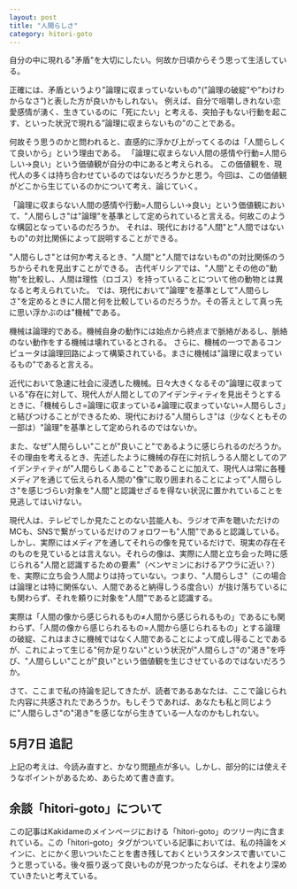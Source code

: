```yaml
---
layout: post
title: "人間らしさ"
category: hitori-goto
---
```


自分の中に現れる"矛盾"を大切にしたい。何故か日頃からそう思って生活している。

正確には、矛盾というより"論理に収まっていないもの"("論理の破綻"や”わけわからなさ”)と表した方が良いかもしれない。
例えば、自分で咀嚼しきれない恋愛感情が湧く、生きているのに「死にたい」と考える、突拍子もない行動を起こす、といった状況で現れる”論理に収まらないもの”のことである。

何故そう思うのかと問われると、直感的に浮かび上がってくるのは「人間らしくて良いから」という理由である。
「論理に収まらない人間の感情や行動=人間らしい→良い」という価値観が自分の中にあると考えられる。
この価値観を、現代人の多くは持ち合わせているのではないだろうかと思う。今回は、この価値観がどこから生じているのかについて考え、論じていく。

「論理に収まらない人間の感情や行動=人間らしい→良い」という価値観において、"人間らしさ"は"論理"を基準として定められていると言える。何故このような構図となっているのだろうか。
それは、現代における"人間"と"人間ではないもの"の対比関係によって説明することができる。

"人間らしさ"とは何か考えるとき、"人間"と"人間ではないもの"の対比関係のうちからそれを見出すことができる。
古代ギリシアでは、"人間"とその他の"動物"を比較し、人間は理性（ロゴス）を持っていることについて他の動物とは異なると考えられていた。
では、現代において"論理"を基準として"人間らしさ"を定めるときに人間と何を比較しているのだろうか。その答えとして真っ先に思い浮かぶのは"機械"である。

機械は論理的である。機械自身の動作には始点から終点まで脈絡があるし、脈絡のない動作をする機械は壊れているとされる。
さらに、機械の一つであるコンピュータは論理回路によって構築されている。まさに機械は"論理に収まっているもの"であると言える。

近代において急速に社会に浸透した機械。日々大きくなるその"論理に収まっている"存在に対して、現代人が人間としてのアイデンティティを見出そうとするときに、「機械らしさ=論理に収まっている≠論理に収まっていない=人間らしさ」と結びつけることができるため、現代における"人間らしさ"は（少なくともその一部は）"論理"を基準として定められるのではないか。

また、なぜ"人間らしい"ことが"良いこと"であるように感じられるのだろうか。
その理由を考えるとき、先述したように機械の存在に対抗しうる人間としてのアイデンティティが"人間らしくあること"であることに加えて、現代人は常に各種メディアを通じて伝えられる人間の"像"に取り囲まれることによって"人間らしさ"を感じづらい対象を"人間"と認識せざるを得ない状況に置かれていることを見逃してはいけない。

現代人は、テレビでしか見たことのない芸能人も、ラジオで声を聴いただけのMCも、SNSで繋がっているだけのフォロワーも"人間"であると認識している。しかし、実際にはメディアを通してそれらの像を見ているだけで、現実の存在そのものを見ているとは言えない。それらの像は、実際に人間と立ち会った時に感じられる"人間と認識するための要素"（ベンヤミンにおけるアウラに近い？）を、実際に立ち会う人間よりは持っていない。つまり、"人間らしさ"（この場合は論理とは特に関係ない、人間であると納得しうる度合い）が抜け落ちているにも関わらず、それを頼りに対象を"人間"であると認識する。

実際は「人間の像から感じられるもの≠人間から感じられるもの」であるにも関わらず、「人間の像から感じられるもの=人間から感じられるもの」とする論理の破綻、これはまさに機械ではなく人間であることによって成し得ることであるが、これによって生じる"何か足りない"という状況が"人間らしさ"の"渇き"を呼び、"人間らしい"ことが"良い"という価値観を生じさせているのではないだろうか。

さて、ここまで私の持論を記してきたが、読者であるあなたは、ここで論じられた内容に共感されたであろうか。もしそうであれば、あなたも私と同じように"人間らしさ"の"渇き"を感じながら生きている一人なのかもしれない。

## 5月7日 追記
上記の考えは、今読み直すと、かなり問題点が多い。しかし、部分的には使えそうなポイントがあるため、あらためて書き直す。


## 余談「hitori-goto」について
この記事はKakidameのメインページにおける「hitori-goto」のツリー内に含まれている。この「hitori-goto」タグがついている記事においては、私の持論をメインに、とにかく思いついたことを書き残しておくというスタンスで書いていこうと思っている。後々振り返って良いものが見つかったならば、それをより深めていきたいと考えている。




